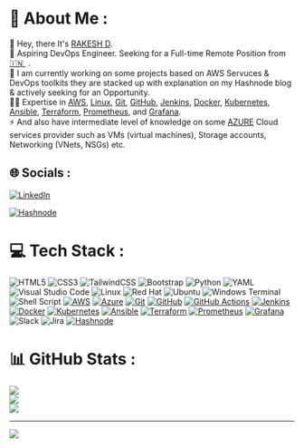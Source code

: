 # 💫 About Me :
👋 Hey, there It's [RAKESH D](https://www.linkedin.com/in/rksdutt/).<br>🔭 Aspiring DevOps Engineer. Seeking for a Full-time Remote Position from [🇮🇳 ](https://en.wikipedia.org/wiki/India)&nbsp;. <br>🌱 I am currently working on some projects based on AWS Servuces & DevOps toolkits they are stacked up with explanation on my Hashnode blog & actively seeking for an Opportunity. <br>🙋‍♂️ Expertise in [AWS](https://aws.amazon.com/), [Linux](https://ubuntu.com/), [Git](https://git-scm.com/), [GitHub](https://github.com/), [Jenkins](https://www.jenkins.io/), [Docker](https://www.docker.com/), [Kubernetes](https://kubernetes.io/), [Ansible](https://www.ansible.com/), [Terraform](https://www.terraform.io/), [Prometheus](https://prometheus.io/), and [Grafana](https://grafana.com/). <br>⚡ And also have intermediate level of knowledge on some [AZURE](https://portal.azure.com/) Cloud services provider such as VMs (virtual machines), Storage accounts, Networking (VNets, NSGs) etc.

## 🌐 Socials :
[![LinkedIn](https://img.shields.io/badge/LinkedIn-%230077B5.svg?logo=linkedin&logoColor=white)](https://www.linkedin.com/in/rksdutt/)

[![Hashnode](https://img.shields.io/badge/Hashnode-2962FF?style=for-the-badge&logo=hashnode&logoColor=white)](https://dailydoseindevops.hashnode.dev/)
# 💻 Tech Stack :
![HTML5](https://img.shields.io/badge/html5-%23E34F26.svg?style=for-the-badge&logo=html5&logoColor=white) ![CSS3](https://img.shields.io/badge/css3-%231572B6.svg?style=for-the-badge&logo=css3&logoColor=white) ![TailwindCSS](https://img.shields.io/badge/tailwindcss-%2338B2AC.svg?style=for-the-badge&logo=tailwind-css&logoColor=white) ![Bootstrap](https://img.shields.io/badge/bootstrap-%238511FA.svg?style=for-the-badge&logo=bootstrap&logoColor=white) ![Python](https://img.shields.io/badge/python-3670A0?style=for-the-badge&logo=python&logoColor=ffdd54) ![YAML](https://img.shields.io/badge/yaml-%23ffffff.svg?style=for-the-badge&logo=yaml&logoColor=151515) ![Visual Studio Code](https://img.shields.io/badge/Visual%20Studio%20Code-0078d7.svg?style=for-the-badge&logo=visual-studio-code&logoColor=white) ![Linux](https://img.shields.io/badge/Linux-FCC624?style=for-the-badge&logo=linux&logoColor=black) ![Red Hat](https://img.shields.io/badge/Red%20Hat-EE0000?style=for-the-badge&logo=redhat&logoColor=white) ![Ubuntu](https://img.shields.io/badge/Ubuntu-E95420?style=for-the-badge&logo=ubuntu&logoColor=white) ![Windows Terminal](https://img.shields.io/badge/Windows%20Terminal-%234D4D4D.svg?style=for-the-badge&logo=windows-terminal&logoColor=white) ![Shell Script](https://img.shields.io/badge/shell_script-%23121011.svg?style=for-the-badge&logo=gnu-bash&logoColor=white) [![AWS](https://img.shields.io/badge/AWS-%23FF9900.svg?style=for-the-badge&logo=amazon-aws&logoColor=white)](https://aws.amazon.com/) [![Azure](https://img.shields.io/badge/azure-%230072C6.svg?style=for-the-badge&logo=microsoftazure&logoColor=white)](https://portal.azure.com/) [![Git](https://img.shields.io/badge/git-%23F05033.svg?style=for-the-badge&logo=git&logoColor=white)](https://git-scm.com/) [![GitHub](https://img.shields.io/badge/github-%23121011.svg?style=for-the-badge&logo=github&logoColor=white)](https://github.com/) [![GitHub Actions](https://img.shields.io/badge/github%20actions-%232671E5.svg?style=for-the-badge&logo=githubactions&logoColor=white)](https://github.com/actions) [![Jenkins](https://img.shields.io/badge/jenkins-%232C5263.svg?style=for-the-badge&logo=jenkins&logoColor=white)](https://www.jenkins.io/) [![Docker](https://img.shields.io/badge/docker-%230db7ed.svg?style=for-the-badge&logo=docker&logoColor=white)](https://www.docker.com/) [![Kubernetes](https://img.shields.io/badge/kubernetes-%23326ce5.svg?style=for-the-badge&logo=kubernetes&logoColor=white)](https://kubernetes.io/) [![Ansible](https://img.shields.io/badge/ansible-%231A1918.svg?style=for-the-badge&logo=ansible&logoColor=white)](https://www.ansible.com/) [![Terraform](https://img.shields.io/badge/terraform-%235835CC.svg?style=for-the-badge&logo=terraform&logoColor=white)](https://www.terraform.io/) [![Prometheus](https://img.shields.io/badge/Prometheus-E6522C?style=for-the-badge&logo=Prometheus&logoColor=white)](https://prometheus.io/) [![Grafana](https://img.shields.io/badge/grafana-%23F46800.svg?style=for-the-badge&logo=grafana&logoColor=white)](https://grafana.com/) ![Slack](https://img.shields.io/badge/Slack-4A154B?style=for-the-badge&logo=slack&logoColor=white) ![Jira](https://img.shields.io/badge/jira-%230A0FFF.svg?style=for-the-badge&logo=jira&logoColor=white) [![Hashnode](https://img.shields.io/badge/Hashnode-2962FF?style=for-the-badge&logo=hashnode&logoColor=white)](https://hashnode.com/)
# 📊 GitHub Stats :
![](https://github-readme-stats.vercel.app/api?username=rksdutt&theme=dark&hide_border=false&include_all_commits=false&count_private=false)<br/>
![](https://github-readme-streak-stats.herokuapp.com/?user=rksdutt&theme=dark&hide_border=false)<br/>
![](https://github-readme-stats.vercel.app/api/top-langs/?username=rksdutt&theme=dark&hide_border=false&include_all_commits=false&count_private=false&layout=compact)

---
[![](https://visitcount.itsvg.in/api?id=rksdutt&icon=0&color=0)](https://visitcount.itsvg.in)

<!-- Proudly created with GPRM ( https://gprm.itsvg.in ) -->
